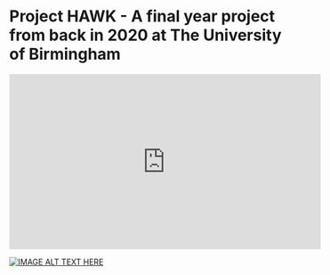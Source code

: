 # Project HAWK - A final year project from back in 2020 at The University of Birmingham

<iframe width="560" height="315" src="https://www.youtube.com/embed/G-JmU4yYcoE" title="YouTube video player" frameborder="0" allow="accelerometer; autoplay; clipboard-write; encrypted-media; gyroscope; picture-in-picture" allowfullscreen></iframe>


[![IMAGE ALT TEXT HERE](http://img.youtube.com/vi/G-JmU4yYcoE/0.jpg)](http://www.youtube.com/watch?v=G-JmU4yYcoE)
